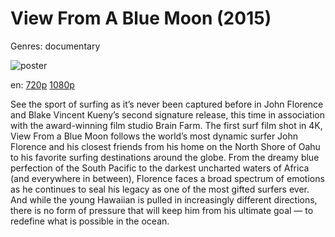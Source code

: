 # View From A Blue Moon (2015)

Genres: documentary

![poster](http://image.tmdb.org/t/p/w500/7LYcl72mkKS8Nh1zzSMX156nfoH.jpg)

en:
  [720p](magnet:?xt=urn:btih:C7341A659660F5BBDA4744107BB35A84F6459010&tr=udp://glotorrents.pw:6969/announce&tr=udp://tracker.opentrackr.org:1337/announce&tr=udp://torrent.gresille.org:80/announce&tr=udp://tracker.openbittorrent.com:80&tr=udp://tracker.coppersurfer.tk:6969&tr=udp://tracker.leechers-paradise.org:6969&tr=udp://p4p.arenabg.ch:1337&tr=udp://tracker.internetwarriors.net:1337)
  [1080p](magnet:?xt=urn:btih:0D24E23FBD6CCA1316246783F86BE1332649EC82&tr=udp://glotorrents.pw:6969/announce&tr=udp://tracker.opentrackr.org:1337/announce&tr=udp://torrent.gresille.org:80/announce&tr=udp://tracker.openbittorrent.com:80&tr=udp://tracker.coppersurfer.tk:6969&tr=udp://tracker.leechers-paradise.org:6969&tr=udp://p4p.arenabg.ch:1337&tr=udp://tracker.internetwarriors.net:1337)
  


See the sport of surfing as it’s never been captured before in John Florence and Blake Vincent Kueny’s second signature release, this time in association with the award-winning film studio Brain Farm. The first surf film shot in 4K, View From a Blue Moon follows the world’s most dynamic surfer John Florence and his closest friends from his home on the North Shore of Oahu to his favorite surfing destinations around the globe. From the dreamy blue perfection of the South Pacific to the darkest uncharted waters of Africa (and everywhere in between), Florence faces a broad spectrum of emotions as he continues to seal his legacy as one of the most gifted surfers ever. And while the young Hawaiian is pulled in increasingly different directions, there is no form of pressure that will keep him from his ultimate goal — to redefine what is possible in the ocean.